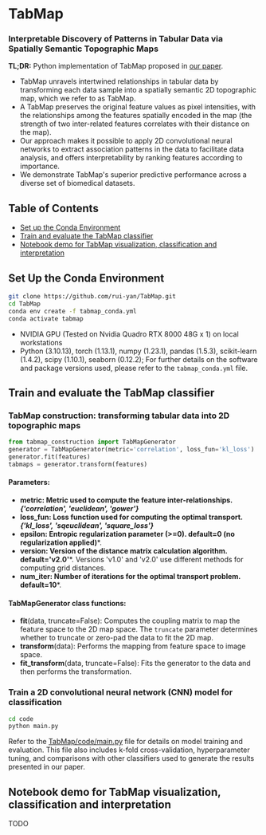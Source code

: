 # TabMap

### Interpretable Discovery of Patterns in Tabular Data via Spatially Semantic Topographic Maps

**TL;DR:** Python implementation of TabMap proposed in [our paper](). 

- TabMap unravels intertwined relationships in tabular data by transforming each data sample into a spatially semantic 2D topographic map, which we refer to as TabMap.
- A TabMap preserves the original feature values as pixel intensities, with the relationships among the features spatially encoded in the map (the strength of two inter-related features correlates with their distance on the map).
- Our approach makes it possible to apply 2D convolutional neural networks to extract association patterns in the data to facilitate data analysis, and offers interpretability by ranking features according to importance.
- We demonstrate TabMap's superior predictive performance across a diverse set of biomedical datasets.

## Table of Contents
- [Set up the Conda Environment](#set-up-the-conda-environment)
- [Train and evaluate the TabMap classifier](#train-and-evaluate-the-tabmap-classifier)
- [Notebook demo for TabMap visualization, classification and interpretation](#notebook-demo-for-tabmap-usage)

## Set Up the Conda Environment
```bash
git clone https://github.com/rui-yan/TabMap.git
cd TabMap
conda env create -f tabmap_conda.yml
conda activate tabmap
```

* NVIDIA GPU (Tested on Nvidia Quadro RTX 8000 48G x 1) on local workstations
* Python (3.10.13), torch (1.13.1), numpy (1.23.1), pandas (1.5.3), scikit-learn (1.4.2), scipy (1.10.1), seaborn (0.12.2); For further details on the software and package versions used, please refer to the `tabmap_conda.yml` file.

## Train and evaluate the TabMap classifier
### TabMap construction: transforming tabular data into 2D topographic maps
```python
from tabmap_construction import TabMapGenerator
generator = TabMapGenerator(metric='correlation', loss_fun='kl_loss')
generator.fit(features)
tabmaps = generator.transform(features)
```

#### Parameters:
* **metric: Metric used to compute the feature inter-relationships. *{'correlation', 'euclidean', 'gower'}***
* **loss_fun: Loss function used for computing the optimal transport. *{'kl_loss', 'sqeuclidean', 'square_loss'}***
* **epsilon: Entropic regularization parameter (>=0). default=0 (no regularization applied)***.
* **version: Version of the distance matrix calculation algorithm. default='v2.0'***.
Versions 'v1.0' and 'v2.0' use different methods for computing grid distances.
* **num_iter: Number of iterations for the optimal transport problem. default=10***.

#### TabMapGenerator class functions:
* **fit**(data, truncate=False): Computes the coupling matrix to map the feature space to the 2D map space. The `truncate` parameter determines whether to truncate or zero-pad the data to fit the 2D map.
* **transform**(data): Performs the mapping from feature space to image space.
* **fit_transform**(data, truncate=False): Fits the generator to the data and then performs the transformation.

### Train a 2D convolutional neural network (CNN) model for classification
```bash
cd code
python main.py
```
Refer to the [TabMap/code/main.py](https://github.com/rui-yan/TabMap/blob/main/code/main.py) file for details on model training and evaluation. This file also includes k-fold cross-validation, hyperparameter tuning, and comparisons with other classifiers used to generate the results presented in our paper.

## Notebook demo for TabMap visualization, classification and interpretation
TODO





